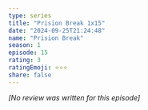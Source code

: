 ```yaml
---
type: series
title: "Prision Break 1x15"
date: "2024-09-25T21:24:48"
name: "Prision Break"
season: 1
episode: 15
rating: 3
ratingEmoji: ⭐️⭐️⭐️
share: false
---
```


*[No review was written for this episode]*
